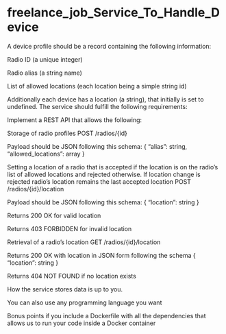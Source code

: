 # freelance_job_Service_To_Handle_Device
A device profile should be a record containing the following information:

Radio ID (a unique integer)

Radio alias (a string name)

List of allowed locations (each location being a simple string id)

Additionally each device has a location (a string), that initially is set to undefined.
The service should fulfill the following requirements:

Implement a REST API that allows the following:

Storage of radio profiles
POST /radios/{id}

Payload should be JSON following this schema:
{
“alias”: string,
“allowed_locations”: array<string>
}

Setting a location of a radio that is accepted if the location is on the radio’s list of allowed locations and rejected otherwise. If location change is rejected radio’s location remains the last accepted location
POST /radios/{id}/location	

Payload should be JSON following this schema:
{
“location”: string
}

Returns 200 OK for valid location

Returns 403 FORBIDDEN for invalid location

Retrieval of a radio’s location
GET /radios/{id}/location

Returns 200 OK with location in JSON form following the schema
{
“location”: string
}

Returns 404 NOT FOUND if no location exists

How the service stores data is up to you. 

You can also use any programming language you want 

Bonus points if you include a Dockerfile with all the dependencies that allows us to run your code inside a Docker container
